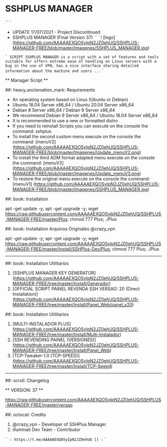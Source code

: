 # SSHPLUS MANAGER
`` `
* UPDATE 17/07/2021 - Project Discontinued
* SSHPLUS MANAGER (Final Version 37)
`` `
! [logo] (https://github.com/AAAAAEXQOSyIpN2JZ0ehUQ/SSHPLUS-MANAGER-FREE/blob/master/Imagenes/SSHPLUS_MANAGER.jpg)

`` `
SCRIPT SSHPLUS MANAGER is a script with a set of features and tools suitable for
                 offers extreme ease of handling on Linux servers with a bug in the use of
                 VPN, has a nice interface sharing detailed information about the machine
                 and users ...
`` `

** Manager Script **

##: heavy_exclamation_mark: Requirements

* An operating system based on Linux (Ubuntu or Debian)
* Ubuntu 18.04 Server x86_64 / Ubuntu 20.04 Server x86_64
* Debian 8 Server x86_64 / Debian 9 Server x86_64
* We recommend Debian 9 Server x86_64 / Ubuntu 18.04 Server x86_64
* It is recommended to use a new or formatted distro
* If you need to reinstall Scripts you can execute on the console the command: sshplus
* To install the second custom menu execute on the console the command: [menuV2] (https://github.com/AAAAAEXQOSyIpN2JZ0ehUQ/SSHPLUS-MANAGER-FREE/blob/master/Imagenes/Update_menuV2.png)
* To install the third ADM format adapted menu execute on the console the command: [menuV3] (https://github.com/AAAAAEXQOSyIpN2JZ0ehUQ/SSHPLUS-MANAGER-FREE/blob/master/Imagenes/Update_menuV3.png)
* To restore the original menu execute on the console the command: [menuV1] (https://github.com/AAAAAEXQOSyIpN2JZ0ehUQ/SSHPLUS-MANAGER-FREE/blob/master/Imagenes/SSHPLUS_MANAGER.jpg)

##: book: Installation

apt -get update -y; apt -get upgrade -y; wget https://raw.githubusercontent.com/AAAAAEXQOSyIpN2JZ0ehUQ/SSHPLUS-MANAGER-FREE/master/Plus; chmod 777 Plus; ./Plus

##: book: Installation Arquivos Originales @crazy_vpn

apt -get update -y; apt -get upgrade -y; wget https://raw.githubusercontent.com/AAAAAEXQOSyIpN2JZ0ehUQ/SSHPLUS-MANAGER-FREE/master/Install/SSHPlus-Dev/Plus; chmod 777 Plus; ./Plus

-------------------------------------------------- -----------------------------

##: book: Installation Utilitarios

1. [SSHPLUS MANAGER KEY GENERATOR] (https://github.com/AAAAAEXQOSyIpN2JZ0ehUQ/SSHPLUS-MANAGER-FREE/tree/master/Install/Generador)
2. [OFFICIAL SCRIPT PAINEL REVENDA SSH VERSAO: 20 (Direct Installation)] (https://github.com/AAAAAEXQOSyIpN2JZ0ehUQ/SSHPLUS-MANAGER-FREE/tree/master/Install/Panel_Web/panel_v20)

##: book: Installation Utilitarios

1. [MULTI-INSTALADOR PLUS] (https://github.com/AAAAAEXQOSyIpN2JZ0ehUQ/SSHPLUS-MANAGER-FREE/tree/master/Install/Multi-Instalador)
2. [SSH REVENDING PAINEL (VERSIONES)] (https://github.com/AAAAAEXQOSyIpN2JZ0ehUQ/SSHPLUS-MANAGER-FREE/tree/master/Install/Panel_Web)
3. [TCP-Tweaker-1.0 (TCP-SPEED)] (https://github.com/AAAAAEXQOSyIpN2JZ0ehUQ/SSHPLUS-MANAGER-FREE/tree/master/Install/TCP-Speed)

-------------------------------------------------- -----------------------------

##: scroll: Changelog

** VERSION: 37 **

https://raw.githubusercontent.com/AAAAAEXQOSyIpN2JZ0ehUQ/SSHPLUS-MANAGER-FREE/master/versao

##: octocat: Credits

1. @crazy_vpn - Developer of SSHPlus Manager
2. illuminati Dev Team - Contributor

`` `
☆ https://t.me/AAAAAEXQOSyIpN2JZ0ehUQ [] ☆
`` `
